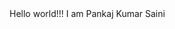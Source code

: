 <html>
  <head>
    <meta name="keyword" content="github"/>
    <meta name="description" content="This is my first github project"/>
    <meta name="author" content="Pankaj Kumar Saini"/>
    <meta name="revised" content="25th October, 2017"/>
    <meta charset="utf-8"/>
    <meta http-equiv="cookie" content="cookie=Pankaj; expires=30th October, 2017;https;secure;"/>
    <title>
      Pankaj Kumar Saini
    </title>
    </head>
      <body>
        Hello world!!! I am Pankaj Kumar Saini
      </body>
      </html>
